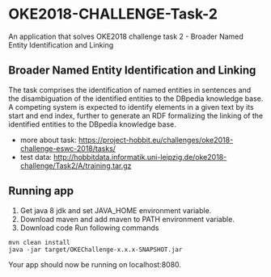 # OKE2018-CHALLENGE-Task-2
An application that solves OKE2018 challenge task 2 - Broader Named Entity Identification and Linking
## Broader Named Entity Identification and Linking
The task comprises the identification of named entities in sentences and the disambiguation of the identified entities to the DBpedia knowledge base. A competing system is expected to identify elements in a given text by its start and end index, further to generate an RDF formalizing the linking of the identified entities to the DBpedia knowledge base.
- more about task: https://project-hobbit.eu/challenges/oke2018-challenge-eswc-2018/tasks/
- test data: http://hobbitdata.informatik.uni-leipzig.de/oke2018-challenge/Task2/A/training.tar.gz

## Running app
1. Get java 8 jdk and set JAVA_HOME environment variable.
2. Download maven and add maven to PATH environment variable.
3. Download code
Run following commands
```
mvn clean install
java -jar target/OKEChallenge-x.x.x-SNAPSHOT.jar
```
Your app should now be running on localhost:8080.
